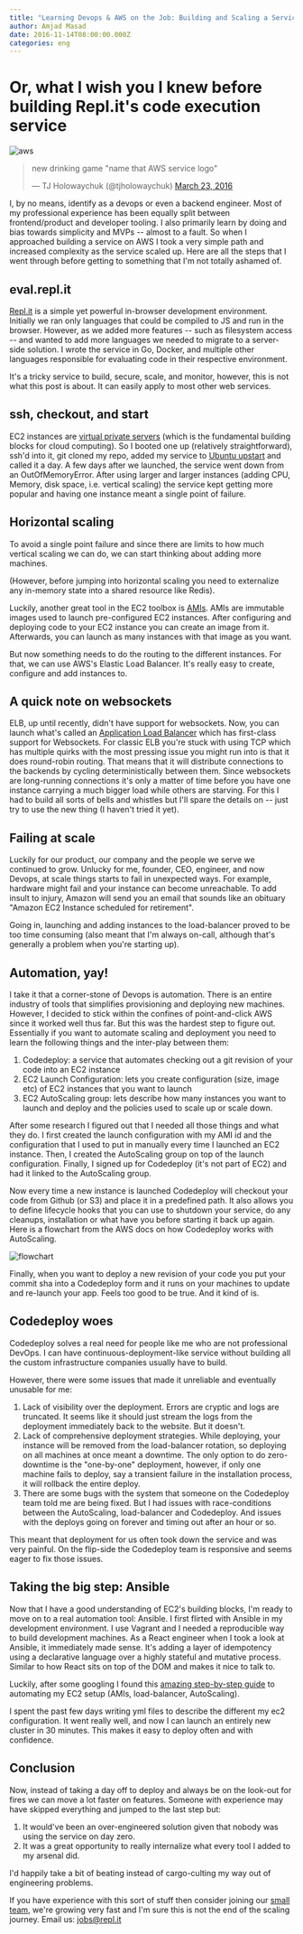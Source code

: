 ```yaml
---
title: "Learning Devops & AWS on the Job: Building and Scaling a Service"
author: Amjad Masad
date: 2016-11-14T08:00:00.000Z
categories: eng
---
```


# Or, what I wish you I knew before building Repl.it's code execution service

![aws](https://i.imgur.com/k013j1R.png)

<blockquote class="twitter-tweet" data-lang="en"><p lang="en" dir="ltr">new drinking game &quot;name that AWS service
logo&quot;</p>&mdash; TJ Holowaychuk (@tjholowaychuk) <a href="https://twitter.com/tjholowaychuk/status/712445764878733312">March 23, 2016</a></blockquote>
<script async src="//platform.twitter.com/widgets.js" charset="utf-8"></script>

I, by no means, identify as a devops or even a backend engineer. Most of my
professional experience has been equally split between frontend/product and
developer tooling. I also primarily learn by doing and bias towards simplicity
and MVPs -- almost to a fault. So when I approached building a service on AWS
I took a very simple path and increased complexity as the service scaled
up. Here are all the steps that I went through before getting to something that
I'm not totally ashamed of.

## eval.repl.it

[Repl.it](https://repl.it) is a simple yet powerful in-browser development
environment. Initially we ran only languages that could be compiled to JS and
run in the browser. However, as we added more features -- such as filesystem
access -- and wanted to add more
languages we needed to migrate to a server-side solution. I wrote the service in
Go, Docker, and multiple other languages responsible for evaluating code in
their respective environment.

It's a tricky service to build, secure, scale, and monitor, however, this is not
what this post is about. It can easily apply to most other web services.

## ssh, checkout, and start

EC2 instances are [virtual private
servers](https://en.wikipedia.org/wiki/Virtual_private_server) (which is the
fundamental building blocks for cloud computing). So I booted one up
(relatively straightforward), ssh'd into it, git cloned my repo, added my service
to [Ubuntu upstart](http://upstart.ubuntu.com/getting-started.html) and called
it a day. A few days after we launched, the service went down from an
OutOfMemoryError. After using larger and larger instances (adding CPU, Memory,
disk space, i.e. vertical scaling)
the service kept getting more popular and having one instance meant a single
point of failure.

## Horizontal scaling

To avoid a single point failure and since there are limits to how much vertical
scaling we can do, we can start thinking about adding more machines.

(However, before jumping into horizontal scaling you need to externalize any in-memory
state into a shared resource like Redis).

Luckily, another great tool in the EC2 toolbox is
[AMIs](https://github.com/open-guides/og-aws#amis). AMIs are immutable images
used to launch pre-configured EC2 instances. After configuring and deploying code
to your EC2 instance you can create an image from it. Afterwards, you can launch
as many instances with that image as you want.

But now something needs to do the routing to the different instances. For that,
we can use AWS's Elastic Load Balancer. It's really easy to create, configure
and add instances to.

## A quick note on websockets

ELB, up until recently, didn't have support for websockets. Now, you can launch
what's called an [Application Load
Balancer](https://aws.amazon.com/elasticloadbalancing/applicationloadbalancer/)
which has first-class support for Websockets. For classic ELB you're stuck with
using TCP which has multiple quirks with the most pressing issue you might
run into is that it does round-robin routing. That means that it will distribute
connections to the backends by cycling deterministically between them. Since
websockets are long-running connections it's only a matter of time
before you have one instance carrying a much bigger load while
others are starving. For this I had to build all sorts of bells and whistles
but I'll spare the details on -- just try to use the new thing (I haven't tried it yet).

## Failing at scale

Luckily for our product, our company and the people we serve we
continued to grow. Unlucky for me, founder, CEO, engineer, and now Devops, at scale things
starts to fail in unexpected ways. For example, hardware might fail and your
instance can become unreachable. To add insult to injury, Amazon will send you an email that
sounds like an obituary "Amazon EC2 Instance scheduled for retirement".

Going in, launching and adding instances to the load-balancer proved to be
too time consuming (also meant that I'm always on-call, although that's
generally a problem when you're starting up).

## Automation, yay!

I take it that a corner-stone of Devops is automation. There is an entire
industry of tools that simplifies provisioning and deploying new
machines. However, I decided to stick within the confines of point-and-click AWS since it worked
well thus far. But this was the hardest step to figure out. Essentially if you want
to automate scaling and deployment you need to learn the following things
and the inter-play between them:

1. Codedeploy: a service that automates checking out a git revision of your code
into an EC2 instance
2. EC2 Launch Configuration: lets you create configuration (size, image etc) of
EC2 instances that you want to
launch
3. EC2 AutoScaling group: lets describe how many instances you want to launch
and deploy and the policies used to scale up or scale down.

After some research I figured out that I needed all those things and what they
do. I first created the launch configuration with my AMI id and the configuration
that I used to put in manually every time I launched an EC2 instance. Then, I
created the AutoScaling group on top of the launch configuration. Finally, I
signed up for Codedeploy (it's not part of EC2) and had it linked to the
AutoScaling group.

Now every time a new instance is launched Codedeploy will
checkout your code from Github (or S3) and place it in a predefined path. It
also allows you to define lifecycle hooks that you can use to shutdown your
service, do any cleanups, installation or what have you before starting it back
up again. Here is a flowchart from the AWS docs on how Codedeploy works with AutoScaling.

![flowchart](https://dmhnzl5mp9mj6.cloudfront.net/application-management_awsblog/images/AS%20CD%20flowchart.png)

Finally, when you want to deploy a new revision of your code you put your commit sha into
a Codedeploy form and it runs on your machines to update and re-launch your
app. Feels too good to be true. And it kind of is.

## Codedeploy woes

Codedeploy solves a real need for people like me who are not professional
DevOps. I can have continuous-deployment-like service without building all
the custom infrastructure companies usually have to build.

However, there were some issues that made it unreliable and eventually unusable
for me:

1. Lack of visibility over the deployment. Errors are cryptic and logs are
truncated. It seems like it should just stream the logs from the deployment
immediately back to the website. But it doesn't.
2. Lack of comprehensive deployment strategies. While deploying, your
instance will be removed from the load-balancer rotation, so deploying on all
machines at once meant a downtime. The only option to do zero-downtime is the
"one-by-one" deployment, however, if only one machine fails to deploy, say a
transient failure in the installation process, it will rollback the entire
deploy.
3. There are some bugs with the system that someone on the Codedeploy team told
me are being fixed. But I had issues with race-conditions between the
AutoScaling, load-balancer and Codedeploy. And issues with the deploys going on
forever and timing out after an hour or so.

This meant that deployment for us often took down the service and was very
painful. On the flip-side the Codedeploy team is responsive and seems eager to
fix those issues.

## Taking the big step: Ansible

Now that I have a good understanding of EC2's building blocks, I'm ready to move
on to a real automation tool: Ansible. I first flirted with Ansible in my
development environment. I use Vagrant and I needed a reproducible way to build development
machines. As a React engineer when I took a look at Ansible, it immediately made
sense. It's adding a layer of idempotency using a declarative language over a
highly stateful and mutative process. Similar to how React sits on top of the
DOM and makes it nice to talk to.

Luckily, after some googling I found this [amazing step-by-step
guide](https://atplanet.co/blog/ec2-auto-scaling-with-ansible.html) to
automating my EC2 setup (AMIs, load-balancer, AutoScaling).

I spent the past few days writing yml files to describe the different my ec2
configuration. It went really well, and now I can launch an entirely new cluster
in 30 minutes. This makes it easy to deploy often and with confidence.

## Conclusion

Now, instead of taking a day off to deploy and always be on the look-out for
fires we can move a lot faster on features. Someone with experience may have
skipped everything and jumped to the last step but:

1. It would've been an over-engineered solution given that nobody was using the
service on day zero.
2. It was a great opportunity to really internalize what every tool I added to
my arsenal did.

I'd happily take a bit of beating instead of cargo-culting my way out of engineering
problems.

If you have experience with this sort of stuff then consider
joining our <a href="https://repl.it/site/jobs">small team</a>, we're
growing very fast and I'm sure this is not the end of the scaling journey. Email
us: <a href="mailto:jobs@repl.it">jobs@repl.it</a>